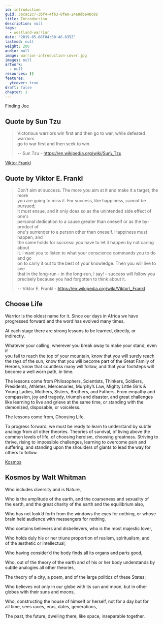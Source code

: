 ```yaml
---
id: introduction
guid: 36cac2c7-3bf4-4fb3-8fe0-24a8dba48c88
title: Introduction
description: null
tags:
  - westland-warrior
date: '2019-05-08T04:50:46.835Z'
lastmod: null
weight: 200
audio: null
image: warrior-introduction-cover.jpg
images: null
artwork:
  - null
resources: []
features:
  ytcover: true
draft: false
chapter: 1
---
```


[Finding Joe](https://www.youtube.com/watch?v=s8nFACrLxr0 "Play Video")

## Quote by Sun Tzu

> Victorious warriors win first and then go to war, while defeated warriors\
> go to war first and then seek to win.
>
> \-- Sun Tzu - https://en.wikipedia.org/wiki/Sun\_Tzu

[Viktor Frankl](https://www.youtube.com/watch?v=LlC2OdnhIiQ "Play Video")

## Quote by Viktor E. Frankl

> Don't aim at success. The more you aim at it and make it a target, the more\
> you are going to miss it. For success, like happiness, cannot be pursued;\
> it must ensue, and it only does so as the unintended side effect of one's\
> personal dedication to a cause greater than oneself or as the by-product of\
> one's surrender to a person other than oneself. Happiness must happen, and\
> the same holds for success: you have to let it happen by not caring about\
> it. I want you to listen to what your conscience commands you to do and go\
> on to carry it out to the best of your knowledge. Then you will live to see\
> that in the long-run - in the long-run, I say! - success will follow you\
> precisely because you had forgotten to think about it.
>
> \-- Viktor E. Frankl - https://en.wikipedia.org/wiki/Viktor\_Frankl

## Choose Life

Warrior is the oldest name for it. Since our days in Africa we have\
progressed forward and the word has evolved many times.

At each stage there are strong lessons to be learned, directly, or\
indirectly.

Whatever your calling, wherever you break away to make your stand, even if\
you fail to reach the top of your mountain, know that you will surely reach\
the rays of the sun, know that you will become part of the Great Family of\
Heroes, know that countless many will follow, and that your footsteps will\
become a well worn path, in time.

The lessons come from Philosophers, Scientists, Thinkers, Soldiers,\
Presidents, Athletes, Mercenaries, Murphy’s Law, Mighty Little Girls &\
Young Ladies, Mothers, Sisters, Brothers, and Fathers. From empathy and\
compassion, joy and tragedy, triumph and disaster, and great challenges\
like learning to live and grieve at the same time, or standing with the\
demonized, disposable, or voiceless.

The lessons come from, Choosing Life.

To progress forward, we must be ready to learn to understand by subtle\
analogy from all other theories. Theories of survival, of living above the\
common levels of life, of choosing heroism, choosing greatness. Striving to\
thrive, rising to impossible challenges, learning to overcome pain and\
suffering, and standing upon the shoulders of giants to lead the way for\
others to follow.

[Kosmos](https://www.youtube.com/watch?v=FyNR_LgiWEc "Play Video")

## Kosmos by Walt Whitman

Who includes diversity and is Nature,

Who is the amplitude of the earth, and the coarseness and sexuality of\
the earth, and the great charity of the earth and the equilibrium also,

Who has not look’d forth from the windows the eyes for nothing, or whose\
brain held audience with messengers for nothing,

Who contains believers and disbelievers, who is the most majestic lover,

Who holds duly his or her triune proportion of realism, spiritualism, and\
of the æsthetic or intellectual,

Who having consider’d the body finds all its organs and parts good,

Who, out of the theory of the earth and of his or her body understands by\
subtle analogies all other theories,

The theory of a city, a poem, and of the large politics of these States;

Who believes not only in our globe with its sun and moon, but in other\
globes with their suns and moons,

Who, constructing the house of himself or herself, not for a day but for\
all time, sees races, eras, dates, generations,

The past, the future, dwelling there, like space, inseparable together.
